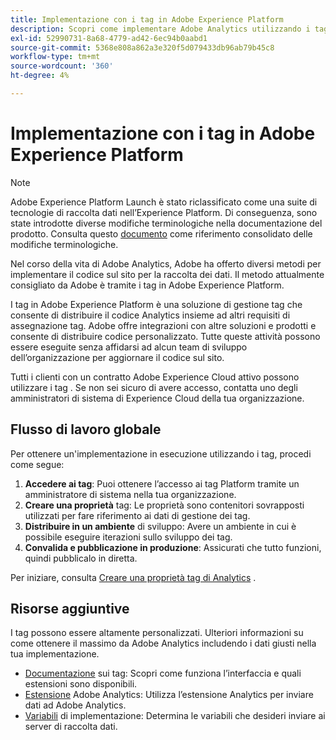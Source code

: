 ```yaml
---
title: Implementazione con i tag in Adobe Experience Platform
description: Scopri come implementare Adobe Analytics utilizzando i tag
exl-id: 52990731-8a68-4779-ad42-6ec94b0aabd1
source-git-commit: 5368e808a862a3e320f5d079433db96ab79b45c8
workflow-type: tm+mt
source-wordcount: '360'
ht-degree: 4%

---
```


# Implementazione con i tag in Adobe Experience Platform

>[!NOTE]
>Adobe Experience Platform Launch è stato riclassificato come una suite di tecnologie di raccolta dati nell’Experience Platform. Di conseguenza, sono state introdotte diverse modifiche terminologiche nella documentazione del prodotto. Consulta questo [documento](https://experienceleague.adobe.com/docs/experience-platform/tags/term-updates.html?lang=en) come riferimento consolidato delle modifiche terminologiche.

Nel corso della vita di Adobe Analytics, Adobe ha offerto diversi metodi per implementare il codice sul sito per la raccolta dei dati. Il metodo attualmente consigliato da Adobe è tramite i tag in Adobe Experience Platform.

I tag in Adobe Experience Platform è una soluzione di gestione tag che consente di distribuire il codice Analytics insieme ad altri requisiti di assegnazione tag. Adobe offre integrazioni con altre soluzioni e prodotti e consente di distribuire codice personalizzato. Tutte queste attività possono essere eseguite senza affidarsi ad alcun team di sviluppo dell’organizzazione per aggiornare il codice sul sito.

Tutti i clienti con un contratto Adobe Experience Cloud attivo possono utilizzare i tag . Se non sei sicuro di avere accesso, contatta uno degli amministratori di sistema di Experience Cloud della tua organizzazione.

## Flusso di lavoro globale

Per ottenere un&#39;implementazione in esecuzione utilizzando i tag, procedi come segue:

1. **Accedere ai tag**: Puoi ottenere l’accesso ai tag Platform tramite un amministratore di sistema nella tua organizzazione.
2. **Creare una proprietà** tag: Le proprietà sono contenitori sovrapposti utilizzati per fare riferimento ai dati di gestione dei tag.
3. **Distribuire in un ambiente** di sviluppo: Avere un ambiente in cui è possibile eseguire iterazioni sullo sviluppo dei tag.
4. **Convalida e pubblicazione in produzione**: Assicurati che tutto funzioni, quindi pubblicalo in diretta.

Per iniziare, consulta [Creare una proprietà tag di Analytics](create-analytics-property.md) .

## Risorse aggiuntive

I tag possono essere altamente personalizzati. Ulteriori informazioni su come ottenere il massimo da Adobe Analytics includendo i dati giusti nella tua implementazione.

* [Documentazione](https://experienceleague.adobe.com/docs/experience-platform/tags/home.html?lang=en#) sui tag: Scopri come funziona l’interfaccia e quali estensioni sono disponibili.
* [Estensione](https://experienceleague.adobe.com/docs/experience-platform/tags/extensions/adobe/analytics/overview.html?lang=en) Adobe Analytics: Utilizza l’estensione Analytics per inviare dati ad Adobe Analytics.
* [Variabili](../vars/overview.md) di implementazione: Determina le variabili che desideri inviare ai server di raccolta dati.
